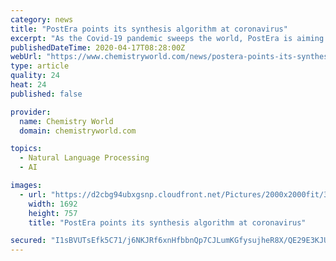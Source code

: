```yaml
---
category: news
title: "PostEra points its synthesis algorithm at coronavirus"
excerpt: "As the Covid-19 pandemic sweeps the world, PostEra is aiming to combine the collective wisdom of the world’s chemists with the company’s artificial intelligence (AI) algorithms to tackle the novel coronavirus ... which can then be fed into the language-based translation algorithm In August 2019 the team reported that the algorithm ..."
publishedDateTime: 2020-04-17T08:28:00Z
webUrl: "https://www.chemistryworld.com/news/postera-points-its-synthesis-algorithm-at-coronavirus/4011517.article"
type: article
quality: 24
heat: 24
published: false

provider:
  name: Chemistry World
  domain: chemistryworld.com

topics:
  - Natural Language Processing
  - AI

images:
  - url: "https://d2cbg94ubxgsnp.cloudfront.net/Pictures/2000x2000fit/3/7/8/504378_routes_670039.png"
    width: 1692
    height: 757
    title: "PostEra points its synthesis algorithm at coronavirus"

secured: "I1sBVUTsEfk5C71/j6NKJRf6xnHfbbnQp7CJLumKGfysujheR8X/QE29E3KJUt+/wu1b0noDArzhV9crULywZwAN5/CZe91UDylOyd7BuyOxTmbtdb1JufpLeQZwKQXhOFUi7tPsg6ZE0kWsqkiitjjjyJH95IyDH0+g8c6qb//kYtDQk+RPzSzKH0RpChpNM4pqaZFMHx4/Dz36HBLgMEYwECqd6RZrto/4k3vhtgSy0BpKAhzA0uOUCPRin4+3r2czgVx/KQMcaHIgesYIDf0CL+p7Po9pQQYu+z48syINWp1K9X8BHFbhOa6M0ojg;LFpwUYGjQmLx4vq1QgRp/Q=="
---
```


